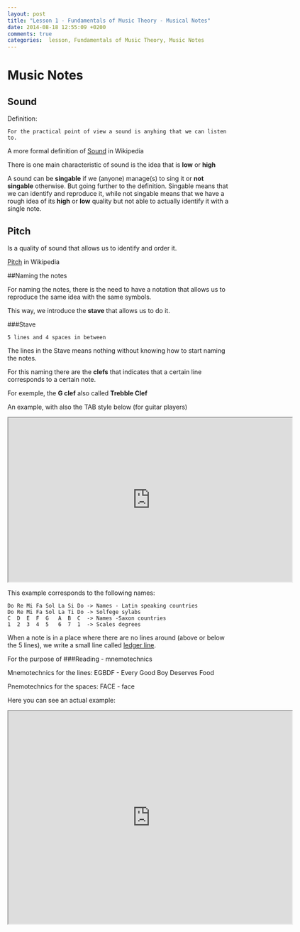 ```yaml
---
layout: post
title: "Lesson 1 - Fundamentals of Music Theory - Musical Notes"
date: 2014-08-18 12:55:09 +0200
comments: true
categories:  lesson, Fundamentals of Music Theory, Music Notes
---
```


# Music Notes

## Sound

Definition:

    For the practical point of view a sound is anyhing that we can listen to.


A more formal definition of [Sound](http://en.wikipedia.org/wiki/Sound "Sound") in Wikipedia

There is one main characteristic of sound is the idea that is **low** or **high**

A sound can be **singable** if we (anyone) manage(s) to sing it or **not singable** otherwise. But going further to the definition. Singable means that we can identify and reproduce it, while not singable means that we have a rough idea of its **high** or **low** quality but not able to actually identify it with a single note.

## Pitch

Is a quality of sound that allows us to identify and order it.

[Pitch](http://en.wikipedia.org/wiki/Pitch_(music) "Pitch") in Wikipedia


##Naming the notes

For naming the notes, there is the need to have a notation that allows us to reproduce the same idea with the same symbols.

This way, we introduce the **stave** that allows us to do it.

###Stave

    5 lines and 4 spaces in between
    


The lines in the Stave means nothing without knowing how to start naming the notes.

For this naming there are the **clefs** that indicates that a certain line corresponds to a certain note.


For exemple, the **G clef** also called **Trebble Clef**

An example, with also the TAB style below (for guitar players)

<iframe src="http://musicpaste.com/musicapp/embed_score/Efdag29mKzak8aSTW7nstn/" width="640px" height="370px">
  <p>Your browser does not support iframes.</p>
</iframe>

This example corresponds to the following names:

    Do Re Mi Fa Sol La Si Do -> Names - Latin speaking countries
    Do Re Mi Fa Sol La Ti Do -> Solfege sylabs
    C  D  E  F  G   A  B  C  -> Names -Saxon countries
    1  2  3  4  5   6  7  1  -> Scales degrees


When a note is in a place where there are no lines around (above or below the 5 lines), we write a small line called [ledger line](http://en.wikipedia.org/wiki/Ledger_line "Ledger Line").

For the purpose of 
###Reading - mnemotechnics

Mnemotechnics for the lines:
EGBDF - Every Good Boy Deserves Food

Pnemotechnics for the spaces:
FACE - face

Here you can see an actual example:
<iframe src="http://musicpaste.com/musicapp/embed_score/4LzGmcEcBPR8CJtMrReZyv/" width="640px" height="480px"> <p>Your browser does not support iframes.</p> </iframe> 

